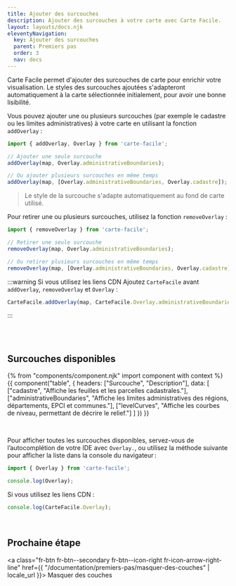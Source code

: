 ```yaml
---
title: Ajouter des surcouches
description: Ajouter des surcouches à votre carte avec Carte Facile.
layout: layouts/docs.njk
eleventyNavigation:
  key: Ajouter des surcouches
  parent: Premiers pas
  order: 3
  nav: docs 
---
```


Carte Facile permet d'ajouter des surcouches de carte pour enrichir votre visualisation. Le styles des surcouches ajoutées s'adapteront automatiquement à la carte sélectionnée initialement, pour avoir une bonne lisibilité.

Vous pouvez ajouter une ou plusieurs surcouches (par exemple le cadastre ou les limites administratives) à votre carte en utilisant la fonction `addOverlay` :

```typescript
import { addOverlay, Overlay } from 'carte-facile';

// Ajouter une seule surcouche
addOverlay(map, Overlay.administrativeBoundaries);

// Ou ajouter plusieurs surcouches en même temps
addOverlay(map, [Overlay.administrativeBoundaries, Overlay.cadastre]);
```
> Le style de la surcouche s'adapte automatiquement au fond de carte utilisé.

Pour retirer une ou plusieurs surcouches, utilisez la fonction `removeOverlay` :

```typescript
import { removeOverlay } from 'carte-facile';

// Retirer une seule surcouche
removeOverlay(map, Overlay.administrativeBoundaries);

// Ou retirer plusieurs surcouches en même temps
removeOverlay(map, [Overlay.administrativeBoundaries, Overlay.cadastre]);
```

:::warning Si vous utilisez les liens CDN
Ajoutez `CarteFacile` avant `addOverlay`, `removeOverlay` et `Overlay` :
```typescript
CarteFacile.addOverlay(map, CarteFacile.Overlay.administrativeBoundaries);
```
:::

<br><br>

## Surcouches disponibles

{% from "components/component.njk" import component with context %}
{{ component("table", {
    headers: ["Surcouche", "Description"],
    data: [
        ["cadastre", "Affiche les feuilles et les parcelles cadastrales."],
        ["administrativeBoundaries", "Affiche les limites administratives des régions, départements, EPCI et communes."],
        ["levelCurves", "Affiche les courbes de niveau, permettant de décrire le relief."]
    ]
}) }}

<br>

Pour afficher toutes les surcouches disponibles, servez-vous de l’autocomplétion de votre IDE avec `Overlay.`, ou utilisez la méthode suivante pour afficher la liste dans la console du navigateur :

```typescript
import { Overlay } from 'carte-facile';

console.log(Overlay);

```

Si vous utilisez les liens CDN :
```typescript
console.log(CarteFacile.Overlay);
```
<br>

## Prochaine étape

<a class="fr-btn fr-btn--secondary fr-btn--icon-right fr-icon-arrow-right-line"
  href={{ "/documentation/premiers-pas/masquer-des-couches" | locale_url }}>
  Masquer des couches
</a>